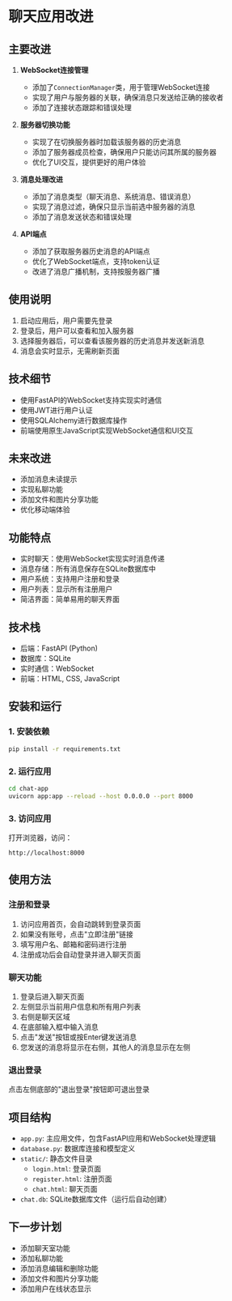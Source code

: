 # 聊天应用改进

## 主要改进

1. **WebSocket连接管理**
   - 添加了`ConnectionManager`类，用于管理WebSocket连接
   - 实现了用户与服务器的关联，确保消息只发送给正确的接收者
   - 添加了连接状态跟踪和错误处理

2. **服务器切换功能**
   - 实现了在切换服务器时加载该服务器的历史消息
   - 添加了服务器成员检查，确保用户只能访问其所属的服务器
   - 优化了UI交互，提供更好的用户体验

3. **消息处理改进**
   - 添加了消息类型（聊天消息、系统消息、错误消息）
   - 实现了消息过滤，确保只显示当前选中服务器的消息
   - 添加了消息发送状态和错误处理

4. **API端点**
   - 添加了获取服务器历史消息的API端点
   - 优化了WebSocket端点，支持token认证
   - 改进了消息广播机制，支持按服务器广播

## 使用说明

1. 启动应用后，用户需要先登录
2. 登录后，用户可以查看和加入服务器
3. 选择服务器后，可以查看该服务器的历史消息并发送新消息
4. 消息会实时显示，无需刷新页面

## 技术细节

- 使用FastAPI的WebSocket支持实现实时通信
- 使用JWT进行用户认证
- 使用SQLAlchemy进行数据库操作
- 前端使用原生JavaScript实现WebSocket通信和UI交互

## 未来改进

- 添加消息未读提示
- 实现私聊功能
- 添加文件和图片分享功能
- 优化移动端体验

## 功能特点

- 实时聊天：使用WebSocket实现实时消息传递
- 消息存储：所有消息保存在SQLite数据库中
- 用户系统：支持用户注册和登录
- 用户列表：显示所有注册用户
- 简洁界面：简单易用的聊天界面

## 技术栈

- 后端：FastAPI (Python)
- 数据库：SQLite
- 实时通信：WebSocket
- 前端：HTML, CSS, JavaScript

## 安装和运行

### 1. 安装依赖

```bash
pip install -r requirements.txt
```

### 2. 运行应用

```bash
cd chat-app
uvicorn app:app --reload --host 0.0.0.0 --port 8000
```

### 3. 访问应用

打开浏览器，访问：
```
http://localhost:8000
```

## 使用方法

### 注册和登录

1. 访问应用首页，会自动跳转到登录页面
2. 如果没有账号，点击"立即注册"链接
3. 填写用户名、邮箱和密码进行注册
4. 注册成功后会自动登录并进入聊天页面

### 聊天功能

1. 登录后进入聊天页面
2. 左侧显示当前用户信息和所有用户列表
3. 右侧是聊天区域
4. 在底部输入框中输入消息
5. 点击"发送"按钮或按Enter键发送消息
6. 您发送的消息将显示在右侧，其他人的消息显示在左侧

### 退出登录

点击左侧底部的"退出登录"按钮即可退出登录

## 项目结构

- `app.py`: 主应用文件，包含FastAPI应用和WebSocket处理逻辑
- `database.py`: 数据库连接和模型定义
- `static/`: 静态文件目录
  - `login.html`: 登录页面
  - `register.html`: 注册页面
  - `chat.html`: 聊天页面
- `chat.db`: SQLite数据库文件（运行后自动创建）

## 下一步计划

- 添加聊天室功能
- 添加私聊功能
- 添加消息编辑和删除功能
- 添加文件和图片分享功能
- 添加用户在线状态显示 
